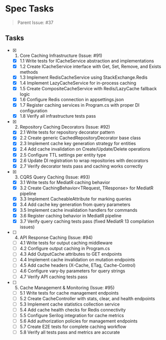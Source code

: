 # Spec Tasks

> Parent Issue: #37

## Tasks

- [x] 1. Core Caching Infrastructure (Issue: #91)
  - [x] 1.1 Write tests for ICacheService abstraction and implementations
  - [x] 1.2 Create ICacheService interface with Get, Set, Remove, and Exists methods
  - [x] 1.3 Implement RedisCacheService using StackExchange.Redis
  - [x] 1.4 Implement LazyCacheService for in-process caching
  - [x] 1.5 Create CompositeCacheService with Redis/LazyCache fallback logic
  - [x] 1.6 Configure Redis connection in appsettings.json
  - [x] 1.7 Register caching services in Program.cs with proper DI configuration
  - [x] 1.8 Verify all infrastructure tests pass

- [x] 2. Repository Caching Decorators (Issue: #92)
  - [x] 2.1 Write tests for repository decorator pattern
  - [x] 2.2 Create generic CachedRepositoryDecorator<T> base class
  - [x] 2.3 Implement cache key generation strategy for entities
  - [x] 2.4 Add cache invalidation on Create/Update/Delete operations
  - [x] 2.5 Configure TTL settings per entity type
  - [x] 2.6 Update DI registration to wrap repositories with decorators
  - [x] 2.7 Verify decorator tests pass and caching works correctly

- [x] 3. CQRS Query Caching (Issue: #93)
  - [x] 3.1 Write tests for MediatR caching behavior
  - [x] 3.2 Create CachingBehavior<TRequest, TResponse> for MediatR pipeline
  - [x] 3.3 Implement CacheableAttribute for marking queries
  - [x] 3.4 Add cache key generation from query parameters
  - [x] 3.5 Implement cache invalidation handlers for commands
  - [x] 3.6 Register caching behavior in MediatR pipeline
  - [x] 3.7 Verify query caching tests pass (fixed MediatR 13 compilation issues)

- [ ] 4. API Response Caching (Issue: #94)
  - [ ] 4.1 Write tests for output caching middleware
  - [ ] 4.2 Configure output caching in Program.cs
  - [ ] 4.3 Add OutputCache attributes to GET endpoints
  - [ ] 4.4 Implement cache invalidation on mutation endpoints
  - [ ] 4.5 Add cache headers (X-Cache, ETag, Cache-Control)
  - [ ] 4.6 Configure vary-by parameters for query strings
  - [ ] 4.7 Verify API caching tests pass

- [ ] 5. Cache Management & Monitoring (Issue: #95)
  - [ ] 5.1 Write tests for cache management endpoints
  - [ ] 5.2 Create CacheController with stats, clear, and health endpoints
  - [ ] 5.3 Implement cache statistics collection service
  - [ ] 5.4 Add cache health checks for Redis connectivity
  - [ ] 5.5 Configure Serilog integration for cache metrics
  - [ ] 5.6 Add authorization policies for management endpoints
  - [ ] 5.7 Create E2E tests for complete caching workflow
  - [ ] 5.8 Verify all tests pass and metrics are accurate